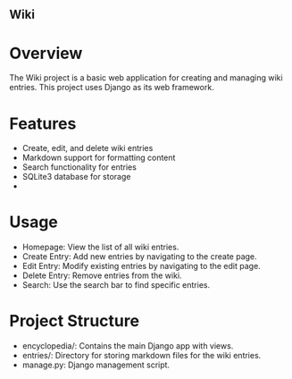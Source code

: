 ## Wiki 

# Overview
The Wiki project is a basic web application for creating and managing wiki entries. This project uses Django as its web framework.

# Features
- Create, edit, and delete wiki entries
- Markdown support for formatting content
- Search functionality for entries
- SQLite3 database for storage
- 
# Usage
- Homepage: View the list of all wiki entries.
- Create Entry: Add new entries by navigating to the create page.
- Edit Entry: Modify existing entries by navigating to the edit page.
- Delete Entry: Remove entries from the wiki.
- Search: Use the search bar to find specific entries.

# Project Structure
- encyclopedia/: Contains the main Django app with views.
- entries/: Directory for storing markdown files for the wiki entries.
- manage.py: Django management script.
